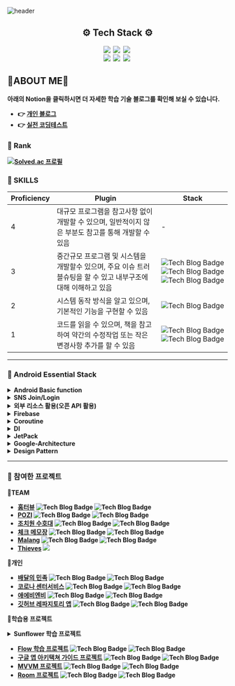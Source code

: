 ![header](https://capsule-render.vercel.app/api?type=waving&color=20b2aa&text=Mingyu's%20GIT&fontAlign=80&fontSize=40&fontColor=009999)

<h2 align = center><b>⚙️  Tech Stack ⚙️ </h2>
<p align = center>
    <img src="http://img.shields.io/badge/-Android-0e6548?style=flat-square&logo=Android&logoColor=white"/></a>&nbsp
    <img src="http://img.shields.io/badge/-Java-3f00ff?style=flat-square&logo=Java&logoColor=white"/></a>&nbsp
    <img src="http://img.shields.io/badge/-Kotlin-b7b1e9?style=flat-square&logo=Kotlin&logoColor=white"/></a>&nbsp
    <br>
    <img src="http://img.shields.io/badge/-Spring-b4eeb4?style=flat-square&logo=Spring&logoColor=white"/></a>&nbsp
    <img src="http://img.shields.io/badge/-SpringBoot-b4eeb4?style=flat-square&logo=SpringBoot"/></a>&nbsp
    <img src="http://img.shields.io/badge/-FireBase-990000?style=flat-square&logo=FireBase"/></a>&nbsp
    <br>
</p>

## :cop:ABOUT ME:cop:
아래의 Notion을 클릭하시면 더 자세한 학습 기술 블로그를 확인해 보실 수 있습니다. 
- :point_right: [**개인 블로그**](https://androidpangyo.tistory.com/)
- :point_right: [실전 코딩테스트](https://www.notion.so/Load-Map-31e63c9051da46db8c482df337f69a0c)

### 🏅 Rank

[![Solved.ac
프로필](http://mazassumnida.wtf/api/v2/generate_badge?boj=tnvnfdla1214)](https://solved.ac/tnvnfdla1214)


###  💪 SKILLS
| Proficiency | Plugin | Stack |
| ------ | ------ | ------ |
| 4 | 대규모 프로그램을 참고사항 없이 개발할 수 있으며, 일반적이지 않은 부분도 참고를 통해 개발할 수 있음 | - |
| 3 | 중간규모 프로그램 및 시스템을 개발할수 있으며, 주요 이슈 트러블슈팅을 할 수 있고 내부구조에 대해 이해하고 있음 | ![Tech Blog Badge](http://img.shields.io/badge/-Android-0e6548?style=flat-square&logo=Android) ![Tech Blog Badge](http://img.shields.io/badge/-Java-3f00ff?style=flat-square&logo=Java) ![Tech Blog Badge](http://img.shields.io/badge/-FireBase-990000?style=flat-square&logo=FireBase)|
| 2 | 시스템 동작 방식을 알고 있으며, 기본적인 기능을 구현할 수 있음 | ![Tech Blog Badge](http://img.shields.io/badge/-Kotlin-b7b1e9?style=flat-square&logo=Kotlin) |
| 1 | 코드를 읽을 수 있으며, 책을 참고하여 약간의 수정작업 또는 작은 변경사항 추가를 할 수 있음 | ![Tech Blog Badge](http://img.shields.io/badge/-SpringBoot-b4eeb4?style=flat-square&logo=SpringBoot) ![Tech Blog Badge](http://img.shields.io/badge/-Spring-b4eeb4?style=flat-square&logo=Spring)|

***
### 📜 Android Essential Stack 

<details> 
  <summary>Android Basic function</summary> 
  
   - [BroadcastReceiver](https://github.com/tnvnfdla1214/BroadcastReceiver)  
   - [RecyclerView](https://github.com/tnvnfdla1214/Recyclerview)  
   - [Fragment](https://github.com/tnvnfdla1214/Fragment)
</details>
<details> 
  <summary>SNS Join/Login</summary> 
  
   - [SNS Join/Login](https://github.com/tnvnfdla1214/SNS-Join-Login)
</details>
<details> 
  <summary>외부 리소스 활용(오픈 API 활용)</summary> 
  
   - [외부 리소스 활용(오픈 API 활용)](https://github.com/tnvnfdla1214/Leverage_external_resources)
</details>
<details> 
  <summary>Firebase</summary> 
  
   - [Firebase-Auth](https://github.com/tnvnfdla1214/SNS_Login)
   - [FireStore](https://github.com/tnvnfdla1214/FireStore/blob/main/README.md)
   - [Storage](https://github.com/tnvnfdla1214/FireStore/blob/main/README.md)
   - [FCM](https://github.com/tnvnfdla1214/BroadcastReceiver)
</details>
<details> 
  <summary>Coroutine</summary> 
  
   - [Coroutine Concept](https://github.com/tnvnfdla1214/Coroutine-Infomation)
   - [Coroutine Tutorial](https://github.com/tnvnfdla1214/Coroutine_-tutorial)
</details>
<details> 
  <summary>DI</summary> 
    
   - [Koin](https://github.com/tnvnfdla1214/DI-and-Koin)
   - [Hilt](https://github.com/tnvnfdla1214/Hilt)
</details>
<details> 
  <summary>JetPack</summary> 
  
   - [DataBinding](https://github.com/tnvnfdla1214/DataBinding_info)
   - [Room](https://github.com/tnvnfdla1214/Room_Example)
   - Navigation
   - [ViewModel](https://github.com/tnvnfdla1214/viewmodel22)
   - [LiveData](https://github.com/tnvnfdla1214/LiveData)
   - [ViewPager2](https://github.com/tnvnfdla1214/Airbnb_project)
   - paging
</details>
<details> 
  <summary>Google-Architecture</summary> 
  
   - [앱 아키텍쳐 가이드란](https://github.com/tnvnfdla1214/App_Architecture_Guide)
   - [UI 레이어](https://github.com/tnvnfdla1214/UI_Layer)
   - [Data 레이어](https://github.com/tnvnfdla1214/Data_Layer)
   - [Domain 레이어](https://github.com/tnvnfdla1214/Domain_Layer)
   - [stateFlow](https://github.com/tnvnfdla1214/Flow)
   - 모듈의 독립화
</details>
<details> 
  <summary>Design Pattern</summary> 
  
   - [MVC MVP MVVM](https://github.com/tnvnfdla1214/MVC_MVP_MVVM)
   - [MVVM](https://github.com/tnvnfdla1214/MVVM)
   - [MVVM++](https://github.com/tnvnfdla1214/MVVM-)
   - [MVI](https://github.com/tnvnfdla1214/MVI)
   - [State Pattern](https://github.com/tnvnfdla1214/StatePattenSample)
   - [Flow](https://github.com/tnvnfdla1214/ToDoApp)
   
</details>

***
### :necktie: 참여한 프로젝트

**:elephant:TEAM**
+ [홈터뷰](https://github.com/hometerview/Android) ![Tech Blog Badge](http://img.shields.io/badge/-Android-0e6548?style=flat-square&logo=Android) ![Tech Blog Badge](http://img.shields.io/badge/-Kotlin-b7b1e9?style=flat-square&logo=Kotlin)
+ [POZI](https://github.com/Nexters/pozi_android) ![Tech Blog Badge](http://img.shields.io/badge/-Android-0e6548?style=flat-square&logo=Android) ![Tech Blog Badge](http://img.shields.io/badge/-Kotlin-b7b1e9?style=flat-square&logo=Kotlin)
+ [조치원 수호대](https://github.com/tnvnfdla1214/homemade_guardian) ![Tech Blog Badge](http://img.shields.io/badge/-Android-0e6548?style=flat-square&logo=Android) ![Tech Blog Badge](http://img.shields.io/badge/-Java-3f00ff?style=flat-square&logo=Java)
+ [체크 메모장](https://github.com/tnvnfdla1214/CheckAlarmList) ![Tech Blog Badge](http://img.shields.io/badge/-Android-0e6548?style=flat-square&logo=Android) ![Tech Blog Badge](http://img.shields.io/badge/-Java-3f00ff?style=flat-square&logo=Java)
+ [Malang](https://github.com/tnvnfdla1214/Malang) ![Tech Blog Badge](http://img.shields.io/badge/-Android-0e6548?style=flat-square&logo=Android) ![Tech Blog Badge](http://img.shields.io/badge/-Java-3f00ff?style=flat-square&logo=Java)
+ [Thieves](https://github.com/tnvnfdla1214/VR-Game/blob/master/README.md) <img src="https://img.shields.io/badge/Unity-000000?style=for-the-badge&logo=Unity&logoColor=white">

**:penguin:개인**
+ [배달의 민족](https://github.com/tnvnfdla1214/DelevryProject) ![Tech Blog Badge](http://img.shields.io/badge/-Android-0e6548?style=flat-square&logo=Android) ![Tech Blog Badge](http://img.shields.io/badge/-Kotlin-b7b1e9?style=flat-square&logo=Kotlin)
+ [코로나 센터서비스](https://github.com/tnvnfdla1214/Covid19_Map) ![Tech Blog Badge](http://img.shields.io/badge/-Android-0e6548?style=flat-square&logo=Android) ![Tech Blog Badge](http://img.shields.io/badge/-Kotlin-b7b1e9?style=flat-square&logo=Kotlin)
+ [애에비엔비](https://github.com/tnvnfdla1214/Airbnb_project) ![Tech Blog Badge](http://img.shields.io/badge/-Android-0e6548?style=flat-square&logo=Android) ![Tech Blog Badge](http://img.shields.io/badge/-Kotlin-b7b1e9?style=flat-square&logo=Kotlin)
+ [깃허브 레파지토리 앱](https://github.com/tnvnfdla1214/github_repository) ![Tech Blog Badge](http://img.shields.io/badge/-Android-0e6548?style=flat-square&logo=Android) ![Tech Blog Badge](http://img.shields.io/badge/-Kotlin-b7b1e9?style=flat-square&logo=Kotlin)

**🍒학습용 프로젝트**

<details> 
  <summary>Sunflower 학습 프로젝트</summary> 
    
   - [소개](https://github.com/tnvnfdla1214/Sunflower_info)
   - [Model](https://github.com/tnvnfdla1214/Sunflower_Model)
   - [ViewModel](https://github.com/tnvnfdla1214/Sunflower_ViewModel)
   - [View](https://github.com/tnvnfdla1214/Sunflower_View)
   - [Hilt](https://github.com/tnvnfdla1214/Sunflower_Hilt)
   - [Navigation](https://github.com/tnvnfdla1214/Sunflower_Navigation)
   
</details>

+ [Flow 학습 프로젝트](https://github.com/tnvnfdla1214/ToDoApp) ![Tech Blog Badge](http://img.shields.io/badge/-Android-0e6548?style=flat-square&logo=Android) ![Tech Blog Badge](http://img.shields.io/badge/-Kotlin-b7b1e9?style=flat-square&logo=Kotlin)
+ [구글 앱 아키택쳐 가이드 프로젝트](https://github.com/tnvnfdla1214/ToDo) ![Tech Blog Badge](http://img.shields.io/badge/-Android-0e6548?style=flat-square&logo=Android) ![Tech Blog Badge](http://img.shields.io/badge/-Kotlin-b7b1e9?style=flat-square&logo=Kotlin)
+ [MVVM 프로젝트](https://github.com/tnvnfdla1214/MvvmExample) ![Tech Blog Badge](http://img.shields.io/badge/-Android-0e6548?style=flat-square&logo=Android) ![Tech Blog Badge](http://img.shields.io/badge/-Kotlin-b7b1e9?style=flat-square&logo=Kotlin)
+ [Room 프로젝트](https://github.com/tnvnfdla1214/Room_Example) ![Tech Blog Badge](http://img.shields.io/badge/-Android-0e6548?style=flat-square&logo=Android) ![Tech Blog Badge](http://img.shields.io/badge/-Kotlin-b7b1e9?style=flat-square&logo=Kotlin)

